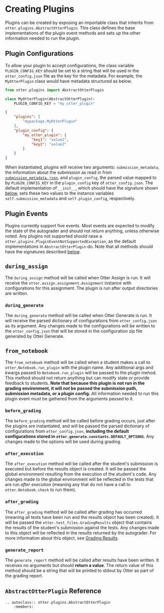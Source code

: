# Creating Plugins

Plugins can be created by exposing an importable class that inherits from `otter.plugins.AbstractOtterPlugin`. This class defines the base implementations of the plugin event methods and sets up the other information needed to run the plugin.

## Plugin Configurations

To allow your plugin to accept configurations, the class variable `PLUGIN_CONFIG_KEY` should be set to a string that will be used in the `otter_config.json` file as the key for the metadata. For example, the `MyOtterPlugin` class would have metadata structured as below.

```python
from otter.plugins import AbstractOtterPlugin

class MyOtterPlugin(AbstractOtterPlugin):
    PLUGIN_CONFIG_KEY = "my_otter_plugin"
```

```json
{
    "plugins": [
        "mypackage.MyOtterPlugin"
    ],
    "plugin_config": {
        "my_otter_plugin": {
            "key1": "value1",
            "key2": "value2"
        }
    }
}
```

When instantiated, plugins will receive two arguments: `submission_metadata`, the information about the submission as read in from [`submission_metadata.json`](https://gradescope-autograders.readthedocs.io/en/latest/submission_metadata/), and `plugin_config`, the parsed value mapped to by `PLUGIN_CONFIG_KEY` in the `plugin_config` key of `otter_config.json`. The default implementation of `__init__`, which should have the signature shown [below](#absctractotterplugin-reference), sets these two values to the instance variables `self.submission_metadata` and `self.plugin_config`, respectively.

## Plugin Events

Plugins currently support five events. Most events are expected to modify the state of the autograder and should not return anything, unless otherwise noted. Any plugins not supported should raise a `otter.plugins.PluginEventNotSupportedException`, as the default implementations in `AbstractOtterPlugin` do. Note that all methods should have the signatures described [below](#absctractotterplugin-reference).

## `during_assign`

The `during_assign` method will be called when Otter Assign is run. It will receive the `otter.assign.assignment.Assignment` instance with configurations for this assignment. The plugin is run after output directories are written.

### `during_generate`

The `during_generate` method will be called when Otter Generate is run. It will receive the parsed dictionary of configurations from `otter_config.json` as its argument. Any changes made to the configurations will be written to the `otter_config.json` that will be stored in the configuration zip file generated by Otter Generate.

## `from_notebook`

The `from_notebook` method will be called when a student makes a call to `otter.Notebook.run_plugin` with the plugin name. Any additional args and kwargs passed to `Notebook.run_plugin` will be passed to the plugin mehod. This method should not return anything but can modify state or provide feedback to students. **Note that because this plugin is not run in the grading environment, it will _not_ be passed the submission path, submission metadata, or a plugin config.** All information needed to run this plugin event must be gathered from the arguments passed to it.

### `before_grading`

The `before_grading` method will be called before grading occurs, just after the plugins are instantiated, and will be passed the parsed dictionary of configurations from `otter_config.json`, **including the default configurations stored in `otter.generate.constants.DEFAULT_OPTIONS`**. Any changes made to the options will be used during grading.

### `after_execution`

The `after_execution` method will be called after the student's submission is executed but before the results object is created. It will be passed the global environment resulting from the execution of the student's code. Any changes made to the global environment will be reflected in the tests that are run _after execution_ (meaning any that do not have a call to `otter.Notebook.check` to run them).

### `after_grading`

The `after_grading` method will be called after grading has occurred (meaning all tests have been run and the results object has been created). It will be passed the `otter.test_files.GradingResults` object that contains the results of the student's submission against the tests. Any changes made to this object will be reflected in the results returned by the autograder. For more information about this object, see [Grading Results](../workflow/executing_submissions/otter_run.md).

### `generate_report`

The `generate_report` method will be called after results have been written. It receives no arguments but should **return a value**. The return value of this method should be a string that will be printed to stdout by Otter as part of the grading report.

## `AbstractOtterPlugin` Reference

```eval_rst
.. autoclass:: otter.plugins.AbstractOtterPlugin
    :members:
```
